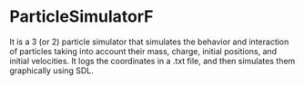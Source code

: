 # ParticleSimulatorF
 It is a 3 (or 2) particle simulator that simulates the behavior and interaction of particles taking into account their mass, charge, initial positions, and initial velocities. It logs the coordinates in a .txt file, and then simulates them graphically using SDL.
